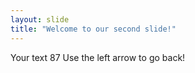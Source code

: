 ```yaml
---
layout: slide
title: "Welcome to our second slide!"
---
```

Your text 87
Use the left arrow to go back!

